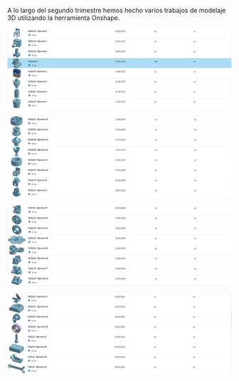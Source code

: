 A lo largo del segundo trimestre hemos hecho varios trabajos de modelaje 3D utilizando la herramienta Onshape.

![](https://github.com/Mikeey666/2nd-trimestre/blob/5a5c2f4ef3fe2f1bf29dd9132eed363f748c9ad6/Captura%20de%20pantalla%20de%202022-05-23%2010-09-12.png)

![](https://github.com/Mikeey666/2nd-trimestre/blob/fd8915efc1e35219c33ce58198623a998ce5217e/Captura%20de%20pantalla%20de%202022-05-23%2010-09-44.png)

![](https://github.com/Mikeey666/2nd-trimestre/blob/0126b8609ada9a04d2cc56fe520795d36be2a3b7/Captura%20de%20pantalla%20de%202022-05-23%2010-10-07.png)

![](https://github.com/Mikeey666/2nd-trimestre/blob/322ff0b1f8c77b6e4b1d1c9543acc2bc0cb1e2c3/Captura%20de%20pantalla%20de%202022-05-23%2010-10-26.png)
